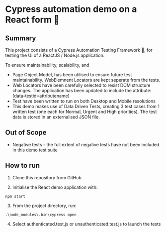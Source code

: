 # Cypress automation demo on a React form :rocket:

## Summary
This project consists of a Cypress Automation Testing Framework 🤖, for testing the UI of a ReactJS / Node.js application.

To ensure maintainability, scalability, and 

* Page Object Model, has been utilised to ensure future test maintainability. WebElemnent Locators are kept seperate from the tests.
* Web Locators have been carefully selected to resist DOM structure changes. The application has been updated to include the attribute: [data-testid=attributename]
* Test have been written to run on both Desktop and Mobile resolutions
* This demo makes use of Data Driven Tests, creating 3 test cases from 1 written test (one each for Normal, Urgent and High priorities). The test data is stored in an externalised JSON file.

## Out of Scope

* Negative tests - the full extent of negative tests have not been included in this demo test suite

## How to run

1) Clone this repository from GitHub

2) Initialise the React demo application with:

``` npm start ```

3) From the project directory, run:

``` .\node_modules\.bin\cypress open ```

4) Select authenticated.test.js or unauthenticated.test.js to launch the tests
